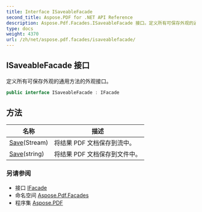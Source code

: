 ```yaml
---
title: Interface ISaveableFacade
second_title: Aspose.PDF for .NET API Reference
description: Aspose.Pdf.Facades.ISaveableFacade 接口。定义所有可保存外观的通用方法的外观接口
type: docs
weight: 4370
url: /zh/net/aspose.pdf.facades/isaveablefacade/
---
```

## ISaveableFacade 接口

定义所有可保存外观的通用方法的外观接口。

```csharp
public interface ISaveableFacade : IFacade
```

## 方法

| 名称 | 描述 |
| --- | --- |
| [Save](../../aspose.pdf.facades/isaveablefacade/save/#save)(Stream) | 将结果 PDF 文档保存到流中。 |
| [Save](../../aspose.pdf.facades/isaveablefacade/save/#save_1)(string) | 将结果 PDF 文档保存到文件中。 |

### 另请参阅

* 接口 [IFacade](../ifacade/)
* 命名空间 [Aspose.Pdf.Facades](../../aspose.pdf.facades/)
* 程序集 [Aspose.PDF](../../)